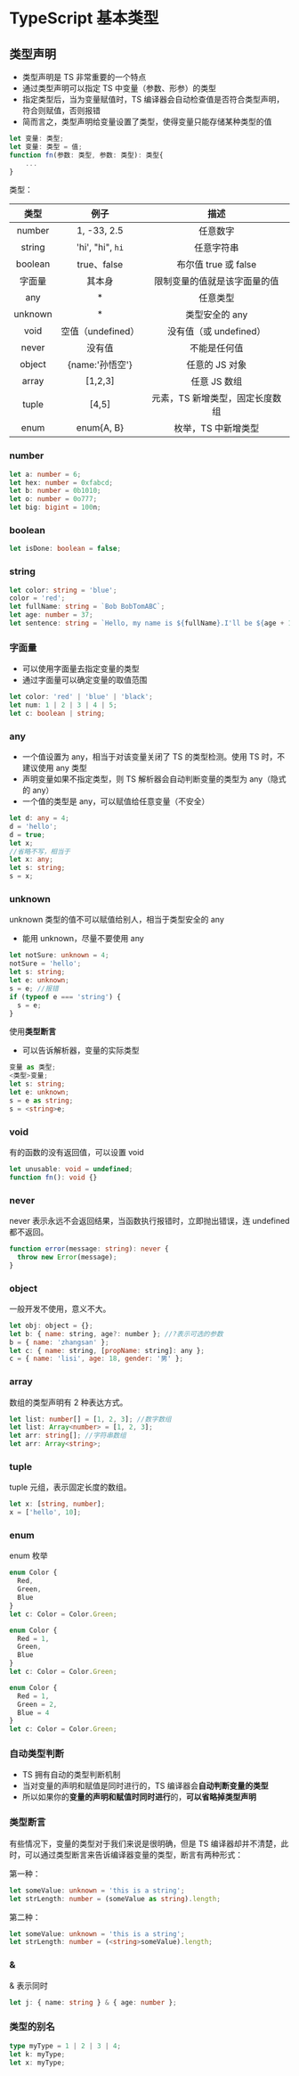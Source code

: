 # TypeScript 基本类型

## 类型声明

- 类型声明是 TS 非常重要的一个特点
- 通过类型声明可以指定 TS 中变量（参数、形参）的类型
- 指定类型后，当为变量赋值时，TS 编译器会自动检查值是否符合类型声明，符合则赋值，否则报错
- 简而言之，类型声明给变量设置了类型，使得变量只能存储某种类型的值

```ts
let 变量: 类型;
let 变量: 类型 = 值;
function fn(参数: 类型, 参数: 类型): 类型{
    ...
}
```

类型：

|  类型   |       例子        |              描述               |
| :-----: | :---------------: | :-----------------------------: |
| number  |    1, -33, 2.5    |            任意数字             |
| string  | 'hi', "hi", `hi`  |           任意字符串            |
| boolean |    true、false    |      布尔值 true 或 false       |
| 字面量  |      其本身       |  限制变量的值就是该字面量的值   |
|   any   |        \*         |            任意类型             |
| unknown |        \*         |         类型安全的 any          |
|  void   | 空值（undefined） |     没有值（或 undefined）      |
|  never  |      没有值       |          不能是任何值           |
| object  |  {name:'孙悟空'}  |         任意的 JS 对象          |
|  array  |      [1,2,3]      |          任意 JS 数组           |
|  tuple  |       [4,5]       | 元素，TS 新增类型，固定长度数组 |
|  enum   |    enum{A, B}     |       枚举，TS 中新增类型       |

### number

```ts
let a: number = 6;
let hex: number = 0xfabcd;
let b: number = 0b1010;
let o: number = 0o777;
let big: bigint = 100n;
```

### boolean

```ts
let isDone: boolean = false;
```

### string

```ts
let color: string = 'blue';
color = 'red';
let fullName: string = `Bob BobTomABC`;
let age: number = 37;
let sentence: string = `Hello, my name is ${fullName}.I'll be ${age + 1} years old next month.`;
```

### 字面量

- 可以使用字面量去指定变量的类型
- 通过字面量可以确定变量的取值范围

```ts
let color: 'red' | 'blue' | 'black';
let num: 1 | 2 | 3 | 4 | 5;
let c: boolean | string;
```

### any

- 一个值设置为 any，相当于对该变量关闭了 TS 的类型检测。使用 TS 时，不建议使用 any 类型
- 声明变量如果不指定类型，则 TS 解析器会自动判断变量的类型为 any（隐式的 any）
- 一个值的类型是 any，可以赋值给任意变量（不安全）

```ts
let d: any = 4;
d = 'hello';
d = true;
let x;
//省略不写，相当于
let x: any;
let s: string;
s = x;
```

### unknown

unknown 类型的值不可以赋值给别人，相当于类型安全的 any

- 能用 unknown，尽量不要使用 any

```ts
let notSure: unknown = 4;
notSure = 'hello';
let s: string;
let e: unknown;
s = e; //报错
if (typeof e === 'string') {
  s = e;
}
```

使用**类型断言**

- 可以告诉解析器，变量的实际类型

```ts
变量 as 类型;
<类型>变量;
let s: string;
let e: unknown;
s = e as string;
s = <string>e;
```

### void

有的函数的没有返回值，可以设置 void

```ts
let unusable: void = undefined;
function fn(): void {}
```

### never

never 表示永远不会返回结果，当函数执行报错时，立即抛出错误，连 undefined 都不返回。

```ts
function error(message: string): never {
  throw new Error(message);
}
```

### object

一般开发不使用，意义不大。

```js
let obj: object = {};
let b: { name: string, age?: number }; //?表示可选的参数
b = { name: 'zhangsan' };
let c: { name: string, [propName: string]: any };
c = { name: 'lisi', age: 18, gender: '男' };
```

### array

数组的类型声明有 2 种表达方式。

```ts
let list: number[] = [1, 2, 3]; //数字数组
let list: Array<number> = [1, 2, 3];
let arr: string[]; //字符串数组
let arr: Array<string>;
```

### tuple

tuple 元组，表示固定长度的数组。

```ts
let x: [string, number];
x = ['hello', 10];
```

### enum

enum 枚举

```ts
enum Color {
  Red,
  Green,
  Blue
}
let c: Color = Color.Green;

enum Color {
  Red = 1,
  Green,
  Blue
}
let c: Color = Color.Green;

enum Color {
  Red = 1,
  Green = 2,
  Blue = 4
}
let c: Color = Color.Green;
```

### 自动类型判断

- TS 拥有自动的类型判断机制
- 当对变量的声明和赋值是同时进行的，TS 编译器会**自动判断变量的类型**
- 所以如果你的**变量的声明和赋值时同时进行**的，**可以省略掉类型声明**

### 类型断言

有些情况下，变量的类型对于我们来说是很明确，但是 TS 编译器却并不清楚，此时，可以通过类型断言来告诉编译器变量的类型，断言有两种形式：

第一种：

```ts
let someValue: unknown = 'this is a string';
let strLength: number = (someValue as string).length;
```

第二种：

```ts
let someValue: unknown = 'this is a string';
let strLength: number = (<string>someValue).length;
```

### &

& 表示同时

```ts
let j: { name: string } & { age: number };
```

### 类型的别名

```ts
type myType = 1 | 2 | 3 | 4;
let k: myType;
let x: myType;
```
